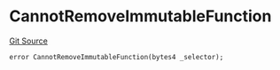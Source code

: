# CannotRemoveImmutableFunction
[Git Source](https://github.com/thrackle-io/tron/blob/90f80c15b8a320b76e44e84890aab8b010252d59/src/client/token/handler/diamond/HandlerDiamondLib.sol)


```solidity
error CannotRemoveImmutableFunction(bytes4 _selector);
```

